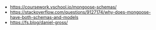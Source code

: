 - https://coursework.vschool.io/mongoose-schemas/
- https://stackoverflow.com/questions/9127174/why-does-mongoose-have-both-schemas-and-models
- https://fs.blog/daniel-gross/
